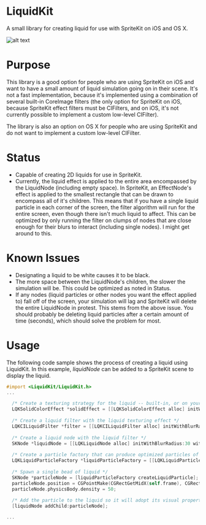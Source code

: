 LiquidKit
=========

A small library for creating liquid for use with SpriteKit on iOS and OS X.

![alt text](https://raw.githubusercontent.com/kevinhartman/LiquidKit/master/screenshot.png)

Purpose
=======
This library is a good option for people who are using SpriteKit on iOS and want to have a small amount of liquid simulation going on in their scene. It's not a fast implementation, because it's implemented using a combination of several built-in CoreImage filters (the only option for SpriteKit on iOS, because SpriteKit effect filters must be CIFilters, and on iOS, it's not currently possible to implement a custom  low-level CIFilter).

The library is also an option on OS X for people who are using SpriteKit and do not want to implement a custom low-level CIFilter.

Status
======
* Capable of creating 2D liquids for use in SpriteKit.
* Currently, the liquid effect is applied to the entire area encompassed by the LiquidNode (including empty space). In SpriteKit, an EffectNode's effect is applied to the smallest rectangle that can be drawn to encompass all of it's children. This means that if you have a single liquid particle in each corner of the screen, the filter algorithm will run for the entire screen, even though there isn't much liquid to affect. This can be optimized by only running the filter on clumps of nodes that are close enough for their blurs to interact (including single nodes). I might get around to this.

Known Issues
============
* Designating a liquid to be white causes it to be black.
* The more space between the LiquidNode's children, the slower the simulation will be. This could be optimized as noted in Status.
* If any nodes (liquid particles or other nodes you want the effect applied to) fall off of the screen, your simulation will lag and SpriteKit will delete the entire LiquidNode in protest. This stems from the above issue. You should probably be deleting liquid particles after a certain amount of time (seconds), which should solve the problem for most.

Usage
=====
The following code sample shows the process of creating a liquid using LiquidKit. In this example, <i>liquidNode</i> can be added to a SpriteKit scene to display the liquid.


`````objective-c
#import <LiquidKit/LiquidKit.h>
...

  /* Create a texturing strategy for the liquid -- built-in, or on your own */
  LQKSolidColorEffect *solidEffect = [[LQKSolidColorEffect alloc] initWithColor:[NSColor magentaColor] withIndex:100 withWidth:256];
  
  /* Create a liquid filter with the liquid texturing effect */
  LQKCILiquidFilter *filter = [[LQKCILiquidFilter alloc] initWithBlurRadius:30 withLiquidEffect:solidEffect];
  
  /* Create a liquid node with the liquid filter */
  SKNode *liquidNode = [[LQKLiquidNode alloc] initWithBlurRadius:30 withLiquidFilter:filter];
  
  /* Create a particle factory that can produce optimized particles of a given size */
  LQKLiquidParticleFactory *liquidParticleFactory = [[LQKLiquidParticleFactory alloc] initWithRadius:15];
  
  /* Spawn a single bead of liquid */
  SKNode *particleNode = [liquidParticleFactory createLiquidParticle];
  particleNode.position = CGPointMake(CGRectGetMidX(self.frame), CGRectGetMidY(self.frame));
  particleNode.physicsBody.density = 50;
  
  /* Add the particle to the liquid so it will adopt its visual properties */
  [liquidNode addChild:particleNode];

...

`````

